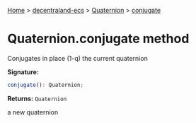 [Home](./index) &gt; [decentraland-ecs](./decentraland-ecs.md) &gt; [Quaternion](./decentraland-ecs.quaternion.md) &gt; [conjugate](./decentraland-ecs.quaternion.conjugate.md)

# Quaternion.conjugate method

Conjugates in place (1-q) the current quaternion

**Signature:**
```javascript
conjugate(): Quaternion;
```
**Returns:** `Quaternion`

a new quaternion
